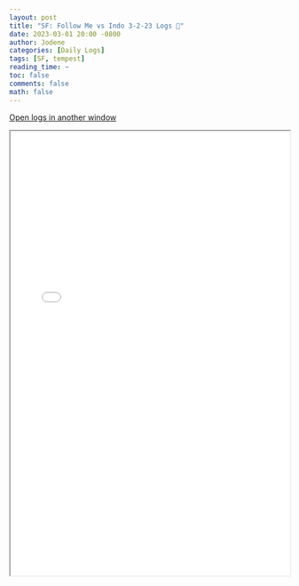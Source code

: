 ```yaml
---
layout: post
title: "SF: Follow Me vs Indo 3-2-23 Logs 📜"
date: 2023-03-01 20:00 -0800
author: Jodene
categories: [Daily Logs]
tags: [SF, tempest]
reading_time: ~
toc: false
comments: false
math: false
---
```


<a href="/assets/logs/2023/March/daily/3-2-23-SF/index.html#SF%3A%20Follow%20Me%203-2-23" target="_blank">Open logs in another window</a>

<iframe src="/assets/logs/2023/March/daily/3-2-23-SF/index.html#SF%3A%20Follow%20Me%203-2-23" width="100%" height="800" style="display:block; margin: 0 auto;"> </iframe>
